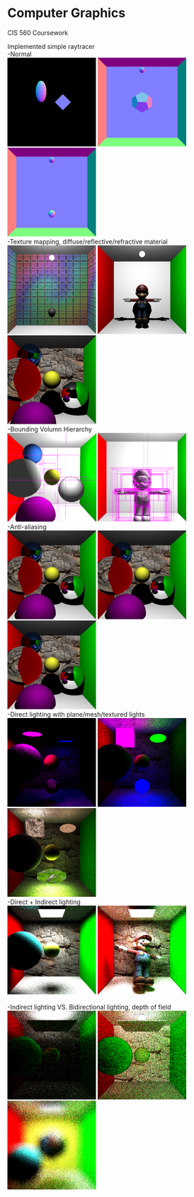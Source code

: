 # Computer Graphics
CIS 560 Coursework

Implemented simple raytracer<br>
-Normal<br>
<img src="./hw01/hw01_results/01.bmp" height="200"></img>
<img src="./hw01/hw01_results/02.bmp" height="200"></img>
<img src="./hw01/hw01_results/03.bmp" height="200"></img><br>
-Texture mapping, diffuse/reflective/refractive material<br>
<img src="./hw01/HW02_results/cornell_box.bmp" height="200"></img>
<img src="./hw01/HW02_results/wahoo.bmp" height="200"></img>
<img src="./hw01/HW02_results/many_spheres.bmp" height="200"></img><br>
-Bounding Volumn Hierarchy<br>
<img src="./hw01/HW03_results/many_spheres_boundingbox.png" height="200"></img>
<img src="./hw01/HW03_results/wahoo_boundingbox.png" height="200"></img><br>
-Anti-aliasing<br>
<img src="./hw01/HW03_results/many_spheres_uniform_1x1.bmp" height="200"></img>
<img src="./hw01/HW03_results/many_spheres_uniform_2x2.bmp" height="200"></img>
<img src="./hw01/HW03_results/many_spheres_uniform_4x4.bmp" height="200"></img><br>
-Direct lighting with plane/mesh/textured lights<br>
<img src="./hw04/HW04_results/plane_light.bmp" height="200"></img>
<img src="./hw04/HW04_results/mesh_light.bmp" height="200"></img>
<img src="./hw04/HW04_results/textured_light.bmp" height="200"></img><br>
-Direct + Indirect lighting<br>
<img src="./hw04/HW05_results/lambert_not_divided_by_pdf.bmp" height="200"></img>
<img src="./hw04/HW04_results/wahoo.bmp" height="200"></img><br><br>
-Indirect lighting VS. Bidirectional lighting, depth of field<br>
<img src="./hw06/HW06_results/0.bmp" height="200"></img>
<img src="./hw06/HW06_results/1.bmp" height="200"></img>
<img src="./hw06/HW06_results/indirect_DoF_3.bmp" height="200"></img><br>
